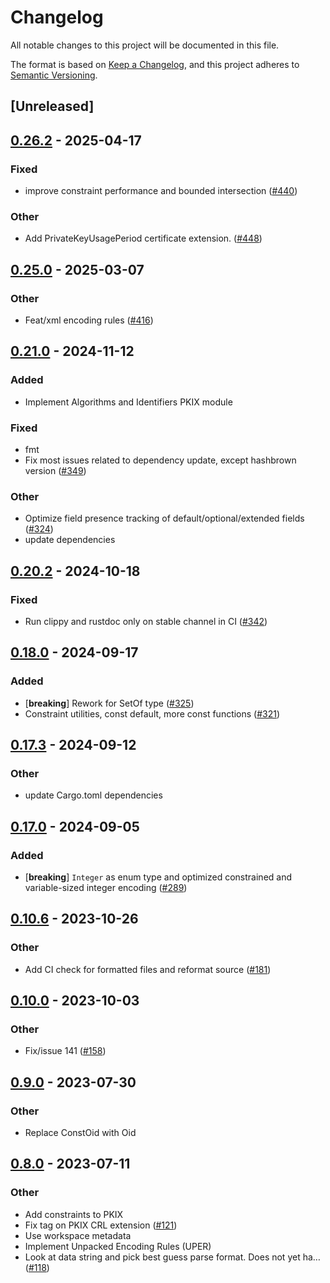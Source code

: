 # Changelog
All notable changes to this project will be documented in this file.

The format is based on [Keep a Changelog](https://keepachangelog.com/en/1.0.0/),
and this project adheres to [Semantic Versioning](https://semver.org/spec/v2.0.0.html).

## [Unreleased]

## [0.26.2](https://github.com/librasn/rasn/compare/rasn-pkix-v0.26.1...rasn-pkix-v0.26.2) - 2025-04-17

### Fixed

- improve constraint performance and bounded intersection ([#440](https://github.com/librasn/rasn/pull/440))

### Other

- Add PrivateKeyUsagePeriod certificate extension. ([#448](https://github.com/librasn/rasn/pull/448))

## [0.25.0](https://github.com/librasn/rasn/compare/rasn-pkix-v0.24.0...rasn-pkix-v0.25.0) - 2025-03-07

### Other

- Feat/xml encoding rules ([#416](https://github.com/librasn/rasn/pull/416))

## [0.21.0](https://github.com/librasn/rasn/compare/rasn-pkix-v0.20.2...rasn-pkix-v0.21.0) - 2024-11-12

### Added

- Implement Algorithms and Identifiers PKIX module

### Fixed

- fmt
- Fix most issues related to dependency update, except hashbrown version ([#349](https://github.com/librasn/rasn/pull/349))

### Other

- Optimize field presence tracking of default/optional/extended fields ([#324](https://github.com/librasn/rasn/pull/324))
- update dependencies

## [0.20.2](https://github.com/librasn/rasn/compare/rasn-pkix-v0.20.1...rasn-pkix-v0.20.2) - 2024-10-18

### Fixed

- Run clippy and rustdoc only on stable channel in CI ([#342](https://github.com/librasn/rasn/pull/342))

## [0.18.0](https://github.com/librasn/rasn/compare/rasn-pkix-v0.17.3...rasn-pkix-v0.18.0) - 2024-09-17

### Added

- [**breaking**] Rework for SetOf type ([#325](https://github.com/librasn/rasn/pull/325))
- Constraint utilities, const default, more const functions ([#321](https://github.com/librasn/rasn/pull/321))

## [0.17.3](https://github.com/librasn/rasn/compare/rasn-pkix-v0.17.2...rasn-pkix-v0.17.3) - 2024-09-12

### Other

- update Cargo.toml dependencies

## [0.17.0](https://github.com/librasn/rasn/compare/rasn-pkix-v0.16.6...rasn-pkix-v0.17.0) - 2024-09-05

### Added
- [**breaking**] `Integer` as enum type and optimized constrained and variable-sized integer encoding ([#289](https://github.com/librasn/rasn/pull/289))

## [0.10.6](https://github.com/XAMPPRocky/rasn/compare/rasn-pkix-v0.10.5...rasn-pkix-v0.10.6) - 2023-10-26

### Other
- Add CI check for formatted files and reformat source ([#181](https://github.com/XAMPPRocky/rasn/pull/181))

## [0.10.0](https://github.com/XAMPPRocky/rasn/compare/rasn-pkix-v0.9.5...rasn-pkix-v0.10.0) - 2023-10-03

### Other
- Fix/issue 141 ([#158](https://github.com/XAMPPRocky/rasn/pull/158))

## [0.9.0](https://github.com/XAMPPRocky/rasn/compare/rasn-pkix-v0.8.2...rasn-pkix-v0.9.0) - 2023-07-30

### Other
- Replace ConstOid with Oid

## [0.8.0](https://github.com/XAMPPRocky/rasn/compare/rasn-pkix-v0.7.0...rasn-pkix-v0.8.0) - 2023-07-11

### Other
- Add constraints to PKIX
- Fix tag on PKIX CRL extension ([#121](https://github.com/XAMPPRocky/rasn/pull/121))
- Use workspace metadata
- Implement Unpacked Encoding Rules (UPER)
- Look at data string and pick best guess parse format. Does not yet ha… ([#118](https://github.com/XAMPPRocky/rasn/pull/118))
